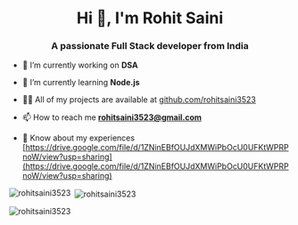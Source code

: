 <h1 align="center">Hi 👋, I'm Rohit Saini</h1>
<h3 align="center">A passionate Full Stack developer from India</h3>


- 🔭 I’m currently working on **DSA**

- 🌱 I’m currently learning **Node.js**

- 👨‍💻 All of my projects are available at [github.com/rohitsaini3523](github.com/rohitsaini3523)

- 📫 How to reach me **rohitsaini3523@gmail.com**

- 📄 Know about my experiences [https://drive.google.com/file/d/1ZNinEBfOUJdXMWiPbOcU0UFKtWPRPnoW/view?usp=sharing](https://drive.google.com/file/d/1ZNinEBfOUJdXMWiPbOcU0UFKtWPRPnoW/view?usp=sharing)

<p><img align="left" src="https://github-readme-stats.vercel.app/api/top-langs?username=rohitsaini3523&show_icons=true&locale=en&layout=compact" alt="rohitsaini3523" /></p>

<p>&nbsp;<img align="center" src="https://github-readme-stats.vercel.app/api?username=rohitsaini3523&show_icons=true&locale=en" alt="rohitsaini3523" /></p>

<p><img align="center" src="https://github-readme-streak-stats.herokuapp.com/?user=rohitsaini3523&" alt="rohitsaini3523" /></p>
